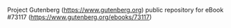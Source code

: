 Project Gutenberg (https://www.gutenberg.org) public repository
for eBook #73117 (https://www.gutenberg.org/ebooks/73117)
